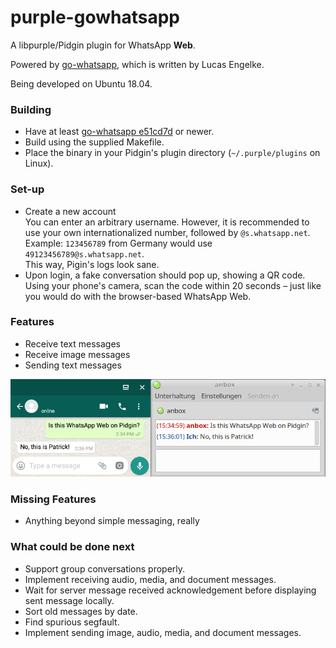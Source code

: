 # purple-gowhatsapp

A libpurple/Pidgin plugin for WhatsApp **Web**.

Powered by [go-whatsapp](https://github.com/Rhymen/go-whatsapp), which is written by Lucas Engelke.

Being developed on Ubuntu 18.04.

### Building

* Have at least [go-whatsapp e51cd7d](https://github.com/Rhymen/go-whatsapp/commit/e51cd7d0bbd46ddee94a6b2115d4c8d9c2e86a33) or newer.
* Build using the supplied Makefile.
* Place the binary in your Pidgin's plugin directory (`~/.purple/plugins` on Linux).

### Set-up

* Create a new account  
  You can enter an arbitrary username. 
  However, it is recommended to use your own internationalized number, followed by `@s.whatsapp.net`.  
  Example: `123456789` from Germany would use `49123456789@s.whatsapp.net`.  
  This way, Pigin's logs look sane.
* Upon login, a fake conversation should pop up, showing a QR code.  
  Using your phone's camera, scan the code within 20 seconds – just like you would do with the browser-based WhatsApp Web.

### Features

* Receive text messages
* Receive image messages
* Sending text messages

![Instant Message](/instant_message.png?raw=true "Instant Message Screenshot")  

### Missing Features

* Anything beyond simple messaging, really

### What could be done next

* Support group conversations properly.
* Implement receiving audio, media, and document messages.
* Wait for server message received acknowledgement before displaying sent message locally.
* Sort old messages by date.
* Find spurious segfault.
* Implement sending image, audio, media, and document messages.
